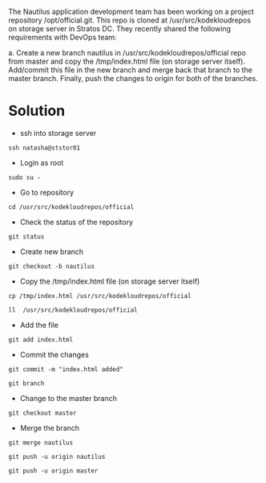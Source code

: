
The Nautilus application development team has been working on a project repository /opt/official.git. This repo is cloned at /usr/src/kodekloudrepos on storage server in Stratos DC. They recently shared the following requirements with DevOps team:


a. Create a new branch nautilus in /usr/src/kodekloudrepos/official repo from master and copy the /tmp/index.html file (on storage server itself). Add/commit this file in the new branch and merge back that branch to the master branch. Finally, push the changes to origin for both of the branches.


Solution
========    
- ssh into storage server

```
ssh natasha@ststor01
```
- Login as root
```
sudo su -
```
- Go to repository
```
cd /usr/src/kodekloudrepos/official
```
- Check the status of the repository
```
git status
```
- Create new branch
```
git checkout -b nautilus
```
- Copy the /tmp/index.html file (on storage server itself)
```
cp /tmp/index.html /usr/src/kodekloudrepos/official
```
```
ll  /usr/src/kodekloudrepos/official
```
- Add the file
```
git add index.html
```
- Commit the changes
```
git commit -m "index.html added"
```
```
git branch
```
- Change to the master branch
```
git checkout master
```
- Merge the branch
```
git merge nautilus
```
```
git push -u origin nautilus
```
```
git push -u origin master
```
